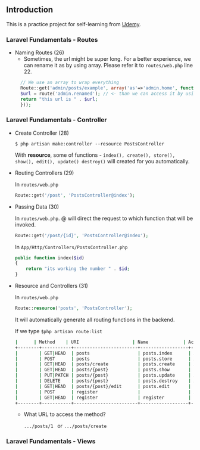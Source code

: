 ## Introduction
This is a practice project for self-learning from [Udemy](https://www.udemy.com/php-with-laravel-for-beginners-become-a-master-in-laravel).

### Laravel Fundamentals - Routes
* Naming Routes (26)
    * Sometimes, the url might be super long. For a better experience, we can rename it as by using array.
      Please refer it to `routes/web.php` line 22.
    ```php
      // We use an array to wrap everything
      Route::get('admin/posts/example', array('as'=>'admin.home', function() {
      $url = route('admin.renamed'); // <- than we can access it by using the short name
      return "this url is " . $url;
      }));
    ```

### Laravel Fundamentals - Controller
* Create Controller (28)

    ```$ php artisan make:controller --resource PostsController```

    With **resource**, some of functions - `index(), create(), store(), show(), edit(), update() destroy()` will created for you automatically. 

* Routing Controllers (29)

  In `routes/web.php`

  ```php
  Route::get('/post', 'PostsController@index');
  ```

* Passing Data (30)

  In `routes/web.php`. @ will direct the request to which function that will be invoked.

  ```php
  Route::get('/post/{id}', 'PostsController@index');
  ```

  In `App/Http/Controllers/PostsController.php`

  ```php
  public function index($id)
  {
      return "its working the number " . $id;
  }
  ```

* Resource and Controllers (31)

  In `routes/web.php`

  ```php
  Route::resource('posts', 'PostsController');
  ```

  It will automatically generate all routing functions in the backend. 

  If we type `$php artisan route:list `

  ```bash
  |		 | Method	 | URI					  | Name			 | Action
  +--------+-----------+------------------------+------------------+--------+
  |        | GET|HEAD  | posts                  | posts.index      | App\Http\Controllers\PostsController@index                             | web          |
  |        | POST      | posts                  | posts.store      | App\Http\Controllers\PostsController@store                             | web          |
  |        | GET|HEAD  | posts/create           | posts.create     | App\Http\Controllers\PostsController@create                            | web          |
  |        | GET|HEAD  | posts/{post}           | posts.show       | App\Http\Controllers\PostsController@show                              | web          |
  |        | PUT|PATCH | posts/{post}           | posts.update     | App\Http\Controllers\PostsController@update                            | web          |
  |        | DELETE    | posts/{post}           | posts.destroy    | App\Http\Controllers\PostsController@destroy                           | web          |
  |        | GET|HEAD  | posts/{post}/edit      | posts.edit       | App\Http\Controllers\PostsController@edit                              | web          |
  |        | POST      | register               |                  | App\Http\Controllers\Auth\RegisterController@register                  | web,guest    |
  |        | GET|HEAD  | register               | register         | App\Http\Controllers\Auth\RegisterController@showRegistrationForm      | web,guest    
  +--------+-----------+------------------------+------------------+--------------------
  ```

  * What URL to access the method?

    `.../posts/1 ` or `.../posts/create`

### Laravel Fundamentals - Views

